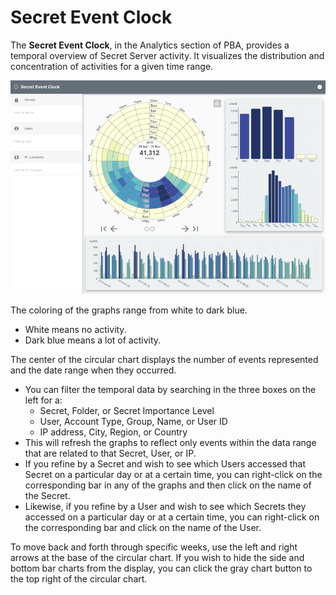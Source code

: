 [title]: # (Secret Event Clock)
[tags]: # (Privileged Behavior Analytics,PBA,Operations,Secret Event Clock)
[priority]: # (4040)

# Secret Event Clock

The **Secret Event Clock**, in the Analytics section of PBA, provides a temporal overview of Secret Server activity. It visualizes the distribution and concentration of activities for a given time range.

![alt](images/20-clock.png)

The coloring of the graphs range from white to dark blue.

* White means no activity.
* Dark blue means a lot of activity.

The center of the circular chart displays the number of events represented and the date range when they occurred.

* You can filter the temporal data by searching in the three boxes on the left for a:
  * Secret, Folder, or Secret Importance Level
  * User, Account Type, Group, Name, or User ID
  * IP address, City, Region, or Country
* This will refresh the graphs to reflect only events within the data range that are related to that Secret, User, or IP.
* If you refine by a Secret and wish to see which Users accessed that Secret on a particular day or at a certain time, you can right-click on the corresponding bar in any of the graphs and then click on the name of the Secret.
* Likewise, if you refine by a User and wish to see which Secrets they accessed on a particular day or at a certain time, you can right-click on the corresponding bar and click on the name of the User.

To move back and forth through specific weeks, use the left and right arrows at the base of the circular chart. If you wish to hide the side and bottom bar charts from the display, you can click the gray chart button to the top right of the circular chart.
